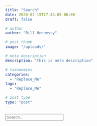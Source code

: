 ```yaml
---
title: "Search"
date: 2020-02-15T17:44:05-06:00
draft: false

# author
author: "Bill Hennessy"

# post thumb
image: "/uploads/"

# meta description
description: "this is meta description"

# taxonomies
categories: 
  - "Replace_Me"
tags:
  - "Replace_Me"

# post type
type: "post"
---
```

<form onsubmit="duckSearch()" action="javascript:void(0)">
    <input id="searchField" type="text" value="" placeholder="Search...">
</form>